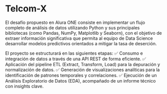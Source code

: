 # Telcom-X
El desafío propuesto en Alura ONE consiste en implementar un flujo completo de análisis de datos utilizando Python y sus principales bibliotecas (como Pandas, NumPy, Matplotlib y Seaborn), con el objetivo de extraer información significativa que permita al equipo de Data Science desarrollar modelos predictivos orientados a mitigar la tasa de deserción.

El proyecto se estructurará en las siguientes etapas:
✅ Consumo e integración de datos a través de una API REST de forma eficiente.
✅ Aplicación del pipeline ETL (Extract, Transform, Load) para la depuración y normalización de datos.
✅ Generación de visualizaciones analíticas para la identificación de patrones temporales y correlaciones.
✅ Ejecución de un Análisis Exploratorio de Datos (EDA), acompañado de un informe técnico con insights clave.
